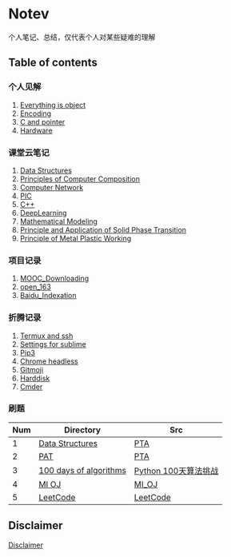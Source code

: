 # Notev
个人笔记、总结，仅代表个人对某些疑难的理解
## Table of contents
### 个人见解
1. [Everything is object](Opinions/01_Everything_is_object.md)
2. [Encoding](Opinions/02_Encoding.md)
3. [C and pointer](Opinions/03_C_and_pointer.md)
4. [Hardware](Opinions/04_Hardware.md)
### 课堂云笔记
1. [Data Structures](Notes/Data_Structures.md)
2. [Principles of Computer Composition](Notes/Principles_of_Computer_Composition.md)
3. [Computer Network](Notes/Computer_Network.md)
4. [PIC](Notes/PIC.md)
5. [C++](Notes/Cpp.md)
6. [DeepLearning](Notes/Deep_Learning.md)
7. [Mathematical Modeling](Notes/Mathematical_Modeling.md)
8. [Principle and Application of Solid Phase Transition](Notes/Principle_and_Application_of_Solid_Phase_Transition.md)
9. [Principle of Metal Plastic Working](Notes/Principle_of_Metal_Plastic_Working.md)
### 项目记录
1. [MOOC_Downloading](Projects/01_MOOC_Downloading.md)
2. [open_163](Projects/02_open_163.md)
3. [Baidu_Indexation](Projects/03_Baidu_Indexation.md)
### 折腾记录
1. [Termux and ssh](Discovery/01_Termux_and_ssh.md)
2. [Settings for sublime](Discovery/02_Settings_for_sublime.md)
3. [Pip3](Discovery/03_Pip3.md)
4. [Chrome headless](Discovery/04_Chrome_headless.md)
5. [Gitmoji](Discovery/05_Gitmoji.md)
6. [Harddisk](Discovery/06_Harddisk.md)
7. [Cmder](Discovery/07_Cmder.md)

### 刷题
Num|Directory|Src
---|---|---
1|[Data Structures](https://github.com/SigureMo/notev/tree/master/Codes/Data_Structures/)|[PTA](https://pintia.cn/problem-sets)
2|[PAT](https://github.com/SigureMo/notev/tree/master/Codes/PAT/)|[PTA](https://pintia.cn/problem-sets)
3|[100 days of algorithms](https://github.com/SigureMo/notev/tree/master/Codes/100_days_of_algorithms)|[Python 100天算法挑战](https://python123.io/index/topics/algorithm_100_days)
4|[MI OJ](https://github.com/SigureMo/notev/tree/master/Codes/MI_OJ/)|[MI_OJ](https://code.mi.com/problem/list)
5|[LeetCode](https://github.com/SigureMo/notev/tree/master/Codes/LeetCode/)|[LeetCode](https://leetcode.com/problemset/all/)

## Disclaimer
[Disclaimer](Disclaimer.md)